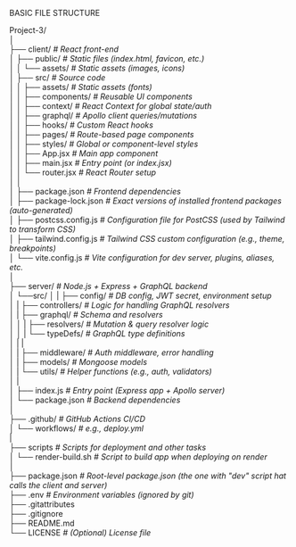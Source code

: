 BASIC FILE STRUCTURE

Project-3/  
│  
├── client/                           *# React front-end*    
│     ├── public/                     *# Static files (index.html, favicon, etc.)*    
│     │     └── assets/               *# Static assets (images, icons)*    
│     ├── src/                        *# Source code*    
│     │     ├── assets/               *# Static assets (fonts)*    
│     │     ├── components/           *# Reusable UI components*    
│     │     ├── context/              *# React Context for global state/auth*    
│     │     ├── graphql/              *# Apollo client queries/mutations*    
│     │     ├── hooks/                *# Custom React hooks*    
│     │     ├── pages/                *# Route-based page components*    
│     │     ├── styles/               *# Global or component-level styles*    
│     │     ├── App.jsx               *# Main app component*    
│     │     ├── main.jsx              *# Entry point (or index.jsx)*    
│     │     └── router.jsx            *# React Router setup*    
│     │  
│     ├── package.json                *# Frontend dependencies*    
│     ├── package-lock.json           *# Exact versions of installed frontend packages (auto-generated)*    
│     ├── postcss.config.js           *# Configuration file for PostCSS (used by Tailwind to transform CSS)*    
│     ├── tailwind.config.js          *# Tailwind CSS custom configuration (e.g., theme, breakpoints)*   
│     └── vite.config.js              *# Vite configuration for dev server, plugins, aliases, etc.*    
│  
├── server/                           *# Node.js + Express + GraphQL backend*  
│     └──src/
│     |   ├── config/                 *# DB config, JWT secret, environment setup*    
│     |   ├── controllers/            *# Logic for handling GraphQL resolvers*    
│     |   ├── graphql/                *# Schema and resolvers*    
│     │   |    ├── resolvers/         *# Mutation & query resolver logic*    
│     │   |    └── typeDefs/          *# GraphQL type definitions*   
│     |   |  
│     |   ├── middleware/             *# Auth middleware, error handling*    
│     |   ├── models/                 *# Mongoose models*    
│     |   └── utils/                  *# Helper functions (e.g., auth, validators)*   
│     |    
│     ├── index.js                    *# Entry point (Express app + Apollo server)*    
│     └── package.json                *# Backend dependencies*    
│  
├── .github/                          *# GitHub Actions CI/CD*    
│     └── workflows/                  *# e.g., deploy.yml*    
|  
├── scripts                           *# Scripts for deployment and other tasks*    
│     └── render-build.sh             *# Script to build app when deploying on render*    
│  
├── package.json                      *# Root-level package.json (the one with "dev" script hat calls the client and server)*    
├── .env                              *# Environment variables (ignored by git)*    
├── .gitattributes     
├── .gitignore                   
├── README.md                    
└── LICENSE                           *# (Optional) License file*    
